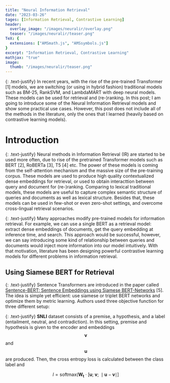 ```yaml
---
title: "Neural Information Retrieval"
date: "2023-03-26"
tages: [Information Retrieval, Contrastive Learning]
header:
  overlay_image: "/images/neuralir/overlay.png"
  teaser: "/images/neuralir/teaser.png"
TeX: {
  extensions: ["AMSmath.js", "AMSsymbols.js"]
}
excerpt: "Information Retrieval, Contrastive Learning"
mathjax: "true"
image:
  thumb: "/images/neuralir/teaser.png"
---
```


{: .text-justify}
In recent years, with the rise of the pre-trained Transformer \[1\] models, we are switching (or using in hybrid fashion) traditional models such as BM-25, RankSVM, and LambdaMART with deep neural models. These models can be used for retrieval and (re-)ranking. In this post; I am going to introduce some of the Neural Information Retrieval models and show some practical use cases. However, this post does not include all of the methods in the literature, only the ones that I learned (heavily based on contrastive learning models).

# Introduction

{: .text-justify}
Neural methods in Information Retrieval (IR) are started to be used more often, due to rise of the pretrained Transformer models such as BERT \[2\], RoBERTa \[3\], T5 \[4\] etc. The power of these models is coming from the self-attention mechanism and the massive size of the pre-training corpus. These models are used to produce high quality contextualized dense embeddings for retrieval, or used to obtain interacttion between query and document for (re-)ranking. Comparing to lexical traditional models, these models are useful to capture complex semantic structure of queries and documents as well as lexical structure. Besides that, these models can be used in few-shot or even zero-shot settings, and overcome cross-lingual retrieval scenarios.

{: .text-justify}
Many approaches modify pre-trained models for information retrieval. For example, we can use a single BERT as a retrieval model: extract dense embeddings of documents, get the query embedding at inference time, and search. This approach would be successful, however, we can say introducing some kind of relationship between queries and documents would inject more information into our model intuitively. With that motivation, literature has been designing powerful contrastive learning models for different problems in information retrieval.

## Using Siamese BERT for Retrieval

{: .text-justify}
Sentence Transformers are introduced in the paper called  [Sentence-BERT: Sentence Embeddings using Siamese BERT-Networks](https://arxiv.org/abs/1908.10084) \[5\]. The idea is simple yet efficient: use siamese or triplet BERT networks and optimize them by metric learning. Authors used three objective function for three different setup:


{: .text-justify}
**SNLI** dataset consists of a premise, a hypothesis, and a label (entailment, neutral, and contradiction). In this setting, premise and hypothesis is given to the encoder and embeddings $$\mathbf{v}$$ and $$\mathbf{u}$$ are produced. Then, the cross entropy loss is calculated between the class label and

$$ l = \text{softmax}(\mathbf{W_t} \cdot \lbrack \mathbf{u}; \; \mathbf{v}; \; \mid \mathbf{u} - \mathbf{v} \mid \rbrack $$